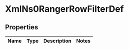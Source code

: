 
# XmlNs0RangerRowFilterDef

## Properties
Name | Type | Description | Notes
------------ | ------------- | ------------- | -------------



